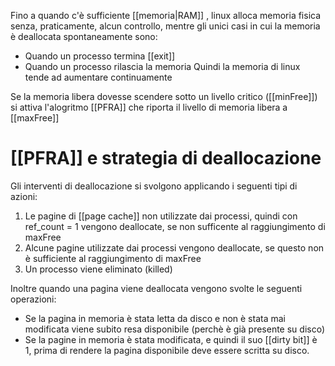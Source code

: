 Fino a quando c'è sufficiente [[memoria|RAM]] , linux alloca memoria fisica senza, praticamente, alcun controllo, mentre gli unici casi in cui la memoria è deallocata spontaneamente sono:
- Quando un processo termina [[exit]]
- Quando un processo rilascia la memoria
Quindi la memoria di linux tende ad aumentare continuamente


Se la memoria libera dovesse scendere sotto un livello critico ([[minFree]]) si attiva l'alogritmo [[PFRA]] che riporta il livello di memoria libera a [[maxFree]]


# [[PFRA]] e strategia di deallocazione

Gli interventi di deallocazione si svolgono applicando i seguenti tipi di azioni:
1. Le pagine di [[page cache]] non utilizzate dai processi, quindi con ref_count = 1 vengono deallocate, se non sufficente al raggiungimento di maxFree
2. Alcune pagine utilizzate dai processi vengono deallocate, se questo non è sufficiente al raggiungimento di maxFree
3. Un processo viene eliminato (killed)

Inoltre quando una pagina viene deallocata vengono svolte le seguenti operazioni:
- Se la pagina in memoria è stata letta da disco e non è stata mai modificata viene subito resa disponibile (perchè è già presente su disco)
- Se la pagine in memoria è stata modificata, e quindi il suo [[dirty bit]] è 1, prima di rendere la pagina disponibile deve essere scritta su disco.